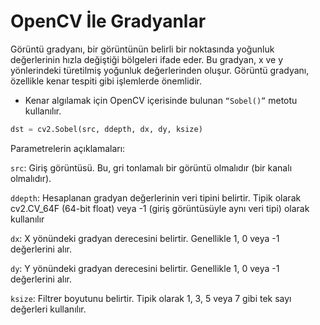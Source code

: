 # OpenCV İle Gradyanlar
Görüntü gradyanı, bir görüntünün belirli bir noktasında yoğunluk değerlerinin hızla değiştiği bölgeleri ifade eder. Bu gradyan, x ve y yönlerindeki türetilmiş yoğunluk değerlerinden oluşur. Görüntü gradyanı, özellikle kenar tespiti gibi işlemlerde önemlidir.
- Kenar algılamak için OpenCV içerisinde bulunan `“Sobel()”` metotu kullanılır.
```python
dst = cv2.Sobel(src, ddepth, dx, dy, ksize)
```
Parametrelerin açıklamaları:

`src`: Giriş görüntüsü. Bu, gri tonlamalı bir görüntü olmalıdır (bir kanalı olmalıdır).

`ddepth`: Hesaplanan gradyan değerlerinin veri tipini belirtir. Tipik olarak cv2.CV_64F (64-bit float) veya -1 (giriş görüntüsüyle aynı veri tipi) olarak kullanılır

`dx`: X yönündeki gradyan derecesini belirtir. Genellikle 1, 0 veya -1 değerlerini alır.

`dy`: Y yönündeki gradyan derecesini belirtir. Genellikle 1, 0 veya -1 değerlerini alır.

`ksize`: Filtrer boyutunu belirtir. Tipik olarak 1, 3, 5 veya 7 gibi tek sayı değerleri kullanılır.








